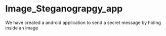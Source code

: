 # Image_Steganograpgy_app
 We have created a android application to send a secret message by hiding inside an image
 
